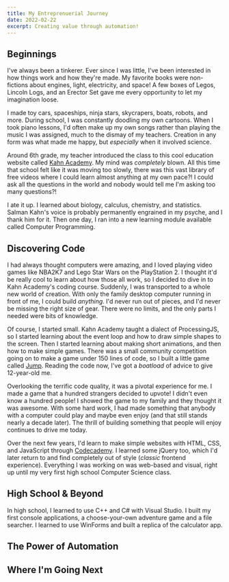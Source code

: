 ```yaml
---
title: My Entreprenuerial Journey
date: 2022-02-22
excerpt: Creating value through automation!
---
```


## Beginnings 

I've always been a tinkerer. Ever since I was little, I've been interested in how things work and how they're made. 
My favorite books were non-fictions about engines, light, electricity, and space!
A few boxes of Legos, Lincoln Logs, and an Erector Set gave me every opportunity to let my imagination loose.

I made toy cars, spaceships, ninja stars, skycrapers, boats, robots, and more. 
During school, I was constantly doodling my own cartoons. 
When I took piano lessons, I'd often make up my own songs rather than playing the music I was assigned, much to the dismay of my teachers.
Creation in any form was what made me happy, but *especially* when it involved science.

Around 6th grade, my teacher introduced the class to this cool education website called [Kahn Academy](https://www.khanacademy.org/).
My mind was *completely* blown. All this time that school felt like it was moving too slowly, 
there was this vast library of free videos where I could learn almost anything at my own pace?!
I could ask all the questions in the world and nobody would tell me I'm asking too many questions?!

I ate it up. I learned about biology, calculus, chemistry, and statistics.
Salman Kahn's voice is probably permanently engrained in my psyche, and I thank him for it.
Then one day, I ran into a new learning module available called Computer Programming.

## Discovering Code

I had always thought computers were amazing, and I loved playing video games like NBA2K7 and Lego Star Wars on the PlayStation 2. 
I thought it'd be really cool to learn about how those all work, so I decided to dive in to Kahn Academy's coding course.
Suddenly, I was transported to a whole new world of creation. 
With only the family desktop computer running in front of me, I could build *anything*. 
I'd never run out of pieces, and I'd never be missing the right size of gear.
There were no limits, and the only parts I needed were bits of knowledge.

Of course, I started small. Kahn Academy taught a dialect of ProcessingJS, so I started learning about the event loop and how to draw simple shapes to the screen.
Then I started learning about making short animations, and then how to make simple games.
There was a small community competition going on to make a game under 150 lines of code, so I built a little game called [Jump](https://www.khanacademy.org/computer-programming/jump/2179273176). 
Reading the code now, I've got a *boatload* of advice to give 12-year-old me. 

Overlooking the terrific code quality, it was a pivotal experience for me.
I made a game that a hundred strangers decided to upvote! I didn't even know a hundred people! I showed the game to my family and they thought it was awesome.
With some hard work, I had made something that anybody with a computer could play and maybe even enjoy (and that still stands nearly a decade later). 
The thrill of building something that people will enjoy continues to drive me today.

Over the next few years, I'd learn to make simple websites with HTML, CSS, and JavaScript through [Codecademy](https://www.codecademy.com/). 
I learned some jQuery too, which I'd later return to and find completely out of style (*classic* frontend experience).
Everything I was working on was web-based and visual, right up until my very first high school Computer Science class. 

## High School & Beyond

In high school, I learned to use C++ and C# with Visual Studio. I built my first console applications, a choose-your-own adventure game and a file searcher. 
I learned to use WinForms and built a replica of the calculator app.

## The Power of Automation

## Where I'm Going Next


